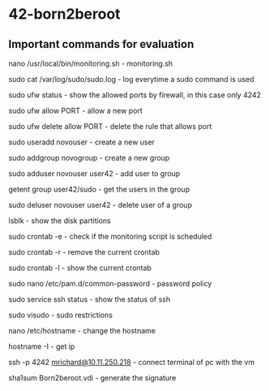 # 42-born2beroot

## Important commands for evaluation
nano /usr/local/bin/monitoring.sh - monitoring.sh 

sudo cat /var/log/sudo/sudo.log - log everytime a sudo command is used 

sudo ufw status - show the allowed ports by firewall, in this case only 4242

sudo ufw allow PORT - allow a new port 

sudo ufw delete allow PORT - delete the rule that allows port

sudo useradd novouser - create a new user

sudo addgroup novogroup - create a new group

sudo adduser novouser user42 - add user to group

getent group user42/sudo - get the users in the group

sudo deluser novouser user42 - delete user of a group 

lsblk - show the disk partitions 

sudo crontab -e - check if the monitoring script is scheduled

sudo crontab -r - remove the current crontab

sudo crontab -l - show the current crontab

sudo nano /etc/pam.d/common-password  - password policy 

sudo service ssh status - show the status of ssh 

sudo visudo - sudo restrictions

nano /etc/hostname - change the hostname 

hostname -I - get ip

ssh -p 4242 mrichard@10.11.250.218 - connect terminal of pc with the vm

sha1sum Born2beroot.vdi - generate the signature
